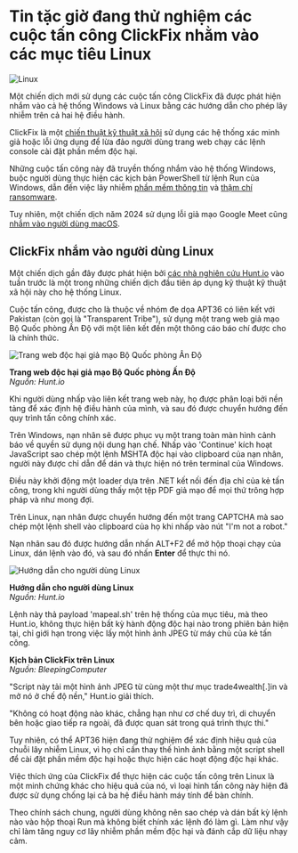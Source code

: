 # Tin tặc giờ đang thử nghiệm các cuộc tấn công ClickFix nhằm vào các mục tiêu Linux

![Linux](https://www.bleepstatic.com/content/hl-images/2024/05/31/Linux.jpg)

Một chiến dịch mới sử dụng các cuộc tấn công ClickFix đã được phát hiện nhắm vào cả hệ thống Windows và Linux bằng các hướng dẫn cho phép lây nhiễm trên cả hai hệ điều hành.

ClickFix là một [chiến thuật kỹ thuật xã hội](https://www.bleepingcomputer.com/news/security/iclicker-hack-targeted-students-with-malware-via-fake-captcha/) sử dụng các hệ thống xác minh giả hoặc lỗi ứng dụng để lừa đảo người dùng trang web chạy các lệnh console cài đặt phần mềm độc hại.

Những cuộc tấn công này đã truyền thống nhắm vào hệ thống Windows, buộc người dùng thực hiện các kịch bản PowerShell từ lệnh Run của Windows, dẫn đến việc lây nhiễm [phần mềm thông tin](https://www.bleepingcomputer.com/news/security/over-6-000-wordpress-sites-hacked-to-install-plugins-pushing-infostealers/) và [thậm chí ransomware](https://www.bleepingcomputer.com/news/security/interlock-ransomware-gang-pushes-fake-it-tools-in-clickfix-attacks/).

Tuy nhiên, một chiến dịch năm 2024 sử dụng lỗi giả mạo Google Meet cũng [nhắm vào người dùng macOS](https://www.bleepingcomputer.com/news/security/fake-google-meet-conference-errors-push-infostealing-malware/).

## ClickFix nhắm vào người dùng Linux

Một chiến dịch gần đây được phát hiện bởi [các nhà nghiên cứu Hunt.io](https://hunt.io/blog/apt36-clickfix-campaign-indian-ministry-of-defence) vào tuần trước là một trong những chiến dịch đầu tiên áp dụng kỹ thuật kỹ thuật xã hội này cho hệ thống Linux.

Cuộc tấn công, được cho là thuộc về nhóm đe dọa APT36 có liên kết với Pakistan (còn gọi là "Transparent Tribe"), sử dụng một trang web giả mạo Bộ Quốc phòng Ấn Độ với một liên kết đến một thông cáo báo chí được cho là chính thức.

![Trang web độc hại giả mạo Bộ Quốc phòng Ấn Độ](https://www.bleepstatic.com/images/news/u/1220909/2025/May/website.jpg)

**Trang web độc hại giả mạo Bộ Quốc phòng Ấn Độ**  
_Nguồn: Hunt.io_

Khi người dùng nhấp vào liên kết trang web này, họ được phân loại bởi nền tảng để xác định hệ điều hành của mình, và sau đó được chuyển hướng đến quy trình tấn công chính xác.

Trên Windows, nạn nhân sẽ được phục vụ một trang toàn màn hình cảnh báo về quyền sử dụng nội dung hạn chế. Nhấp vào 'Continue' kích hoạt JavaScript sao chép một lệnh MSHTA độc hại vào clipboard của nạn nhân, người này được chỉ dẫn để dán và thực hiện nó trên terminal của Windows.

Điều này khởi động một loader dựa trên .NET kết nối đến địa chỉ của kẻ tấn công, trong khi người dùng thấy một tệp PDF giả mạo để mọi thứ trông hợp pháp và như mong đợi.

Trên Linux, nạn nhân được chuyển hướng đến một trang CAPTCHA mà sao chép một lệnh shell vào clipboard của họ khi nhấp vào nút "I'm not a robot."

Nạn nhân sau đó được hướng dẫn nhấn ALT+F2 để mở hộp thoại chạy của Linux, dán lệnh vào đó, và sau đó nhấn **Enter** để thực thi nó.

![Hướng dẫn cho người dùng Linux](https://www.bleepstatic.com/images/news/u/1220909/2025/May/linux-instructions.jpg)

**Hướng dẫn cho người dùng Linux**  
_Nguồn: Hunt.io_

Lệnh này thả payload 'mapeal.sh' trên hệ thống của mục tiêu, mà theo Hunt.io, không thực hiện bất kỳ hành động độc hại nào trong phiên bản hiện tại, chỉ giới hạn trong việc lấy một hình ảnh JPEG từ máy chủ của kẻ tấn công.

**Kịch bản ClickFix trên Linux**  
_Nguồn: BleepingComputer_

"Script này tải một hình ảnh JPEG từ cùng một thư mục trade4wealth\[.\]in và mở nó ở chế độ nền," Hunt.io giải thích.

"Không có hoạt động nào khác, chẳng hạn như cơ chế duy trì, di chuyển bên hoặc giao tiếp ra ngoài, đã được quan sát trong quá trình thực thi."

Tuy nhiên, có thể APT36 hiện đang thử nghiệm để xác định hiệu quả của chuỗi lây nhiễm Linux, vì họ chỉ cần thay thế hình ảnh bằng một script shell để cài đặt phần mềm độc hại hoặc thực hiện các hoạt động độc hại khác.

Việc thích ứng của ClickFix để thực hiện các cuộc tấn công trên Linux là một minh chứng khác cho hiệu quả của nó, vì loại hình tấn công này hiện đã được sử dụng chống lại cả ba hệ điều hành máy tính để bàn chính.

Theo chính sách chung, người dùng không nên sao chép và dán bất kỳ lệnh nào vào hộp thoại Run mà không biết chính xác lệnh đó làm gì. Làm như vậy chỉ làm tăng nguy cơ lây nhiễm phần mềm độc hại và đánh cắp dữ liệu nhạy cảm.